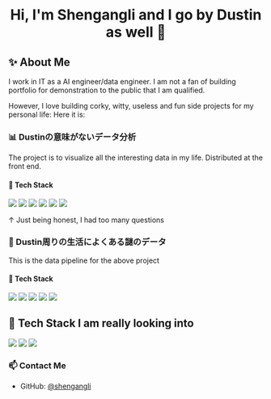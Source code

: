<h1 align="center">Hi, I'm Shengangli and I go by Dustin as well 👋</h1>

## ✨ About Me
I work in IT as a AI engineer/data engineer. I am not a fan of building portfolio for demonstration to the public that I am qualified.

However, I love building corky, witty, useless and fun side projects for my personal life:
Here it is:
### 📊 Dustinの意味がないデータ分析
The project is to visualize all the interesting data in my life. Distributed at the front end. 
#### 🧰 Tech Stack  
<img src = "https://img.shields.io/badge/ChatGPT-74aa9c?logo=openai&logoColor=white">
 <img src = "https://img.shields.io/badge/Figma-F24E1E?logo=figma&logoColor=white"> 
 <img src = "https://img.shields.io/badge/Next.js-black?logo=next.js&logoColor=white">
 <img src = "https://img.shields.io/badge/Tailwind%20CSS-%2338B2AC.svg?logo=tailwind-css&logoColor=white">
 <img src = "https://img.shields.io/badge/npm-CB3837?logo=npm&logoColor=fff">
 <img src = "https://img.shields.io/badge/AWS-%23FF9900.svg?logo=amazon-web-services&logoColor=white">

 ↑ Just being honest, I had too many questions
 
 


### 🔭 Dustin周りの生活によくある謎のデータ
This is the data pipeline for the above project

#### 🧰 Tech Stack 
<img src = "https://img.shields.io/badge/Postgres-%23316192.svg?logo=postgresql&logoColor=white">
<img src = "https://img.shields.io/badge/GitHub_Actions-2088FF?logo=github-actions&logoColor=white">
<img src = "https://img.shields.io/badge/Supabase-3FCF8E?logo=supabase&logoColor=fff">
<img src="https://img.shields.io/badge/Python-3776AB?style=flat&logo=python&logoColor=white" />
 <img src="https://img.shields.io/badge/YAML-CB171E?logo=yaml&logoColor=fff" />


## 🧰 Tech Stack I am really looking into
<p>

  <img src="https://img.shields.io/badge/HTMX-36C?logo=htmx&logoColor=fff" />
  <img src="https://img.shields.io/badge/GraphQl-E10098?style=for-the-badge&logo=graphql&logoColor=white" />
  <img src="https://img.shields.io/badge/Hugging%20Face-FFD21E?logo=huggingface&logoColor=000" />
 
</p>

### 📫 Contact Me
- GitHub: [@shengangli](https://github.com/shengangli)
